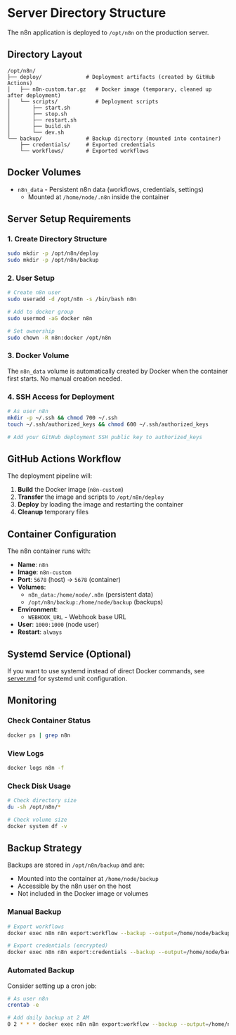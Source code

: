 # Server Directory Structure

The n8n application is deployed to `/opt/n8n` on the production server.

## Directory Layout

```
/opt/n8n/
├── deploy/              # Deployment artifacts (created by GitHub Actions)
│   ├── n8n-custom.tar.gz   # Docker image (temporary, cleaned up after deployment)
│   └── scripts/            # Deployment scripts
│       ├── start.sh
│       ├── stop.sh
│       ├── restart.sh
│       ├── build.sh
│       └── dev.sh
└── backup/              # Backup directory (mounted into container)
    ├── credentials/     # Exported credentials
    └── workflows/       # Exported workflows
```

## Docker Volumes

- `n8n_data` - Persistent n8n data (workflows, credentials, settings)
  - Mounted at `/home/node/.n8n` inside the container

## Server Setup Requirements

### 1. Create Directory Structure

```bash
sudo mkdir -p /opt/n8n/deploy
sudo mkdir -p /opt/n8n/backup
```

### 2. User Setup

```bash
# Create n8n user
sudo useradd -d /opt/n8n -s /bin/bash n8n

# Add to docker group
sudo usermod -aG docker n8n

# Set ownership
sudo chown -R n8n:docker /opt/n8n
```

### 3. Docker Volume

The `n8n_data` volume is automatically created by Docker when the container first starts. No manual creation needed.

### 4. SSH Access for Deployment

```bash
# As user n8n
mkdir -p ~/.ssh && chmod 700 ~/.ssh
touch ~/.ssh/authorized_keys && chmod 600 ~/.ssh/authorized_keys

# Add your GitHub deployment SSH public key to authorized_keys
```

## GitHub Actions Workflow

The deployment pipeline will:

1. **Build** the Docker image (`n8n-custom`)
2. **Transfer** the image and scripts to `/opt/n8n/deploy`
3. **Deploy** by loading the image and restarting the container
4. **Cleanup** temporary files

## Container Configuration

The n8n container runs with:

- **Name**: `n8n`
- **Image**: `n8n-custom`
- **Port**: `5678` (host) → `5678` (container)
- **Volumes**:
  - `n8n_data:/home/node/.n8n` (persistent data)
  - `/opt/n8n/backup:/home/node/backup` (backups)
- **Environment**:
  - `WEBHOOK_URL` - Webhook base URL
- **User**: `1000:1000` (node user)
- **Restart**: `always`

## Systemd Service (Optional)

If you want to use systemd instead of direct Docker commands, see [server.md](server.md) for systemd unit configuration.

## Monitoring

### Check Container Status
```bash
docker ps | grep n8n
```

### View Logs
```bash
docker logs n8n -f
```

### Check Disk Usage
```bash
# Check directory size
du -sh /opt/n8n/*

# Check volume size
docker system df -v
```

## Backup Strategy

Backups are stored in `/opt/n8n/backup` and are:
- Mounted into the container at `/home/node/backup`
- Accessible by the n8n user on the host
- Not included in the Docker image or volumes

### Manual Backup
```bash
# Export workflows
docker exec n8n n8n export:workflow --backup --output=/home/node/backup

# Export credentials (encrypted)
docker exec n8n n8n export:credentials --backup --output=/home/node/backup
```

### Automated Backup
Consider setting up a cron job:
```bash
# As user n8n
crontab -e

# Add daily backup at 2 AM
0 2 * * * docker exec n8n n8n export:workflow --backup --output=/home/node/backup/workflows-$(date +\%Y\%m\%d).json
```

